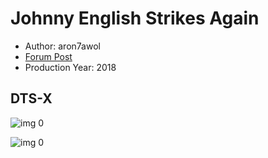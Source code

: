 # Johnny English Strikes Again

* Author: aron7awol
* [Forum Post](https://www.avsforum.com/threads/bass-eq-for-filtered-movies.2995212/post-57301838)
* Production Year: 2018

## DTS-X

![img 0](https://i.imgur.com/C3I3YeH.jpg)

![img 0](https://i.imgur.com/AOvgmUu.jpg)

